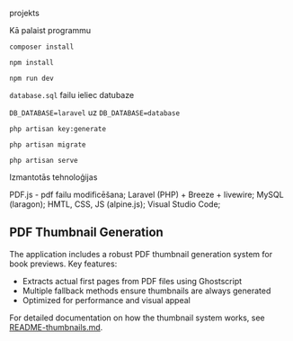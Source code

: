 projekts

Kā palaist programmu

`composer install`

`npm install`

`npm run dev`

`database.sql` failu ieliec datubaze

`DB_DATABASE=laravel` uz `DB_DATABASE=database`

`php artisan key:generate`

`php artisan migrate`

`php artisan serve`

Izmantotās tehnoloģijas

PDF.js - pdf failu modificēšana;
Laravel (PHP) + Breeze + livewire;
MySQL (laragon);
HMTL, CSS, JS (alpine.js);
Visual Studio Code;

## PDF Thumbnail Generation

The application includes a robust PDF thumbnail generation system for book previews. Key features:

-   Extracts actual first pages from PDF files using Ghostscript
-   Multiple fallback methods ensure thumbnails are always generated
-   Optimized for performance and visual appeal

For detailed documentation on how the thumbnail system works, see [README-thumbnails.md](README-thumbnails.md).
